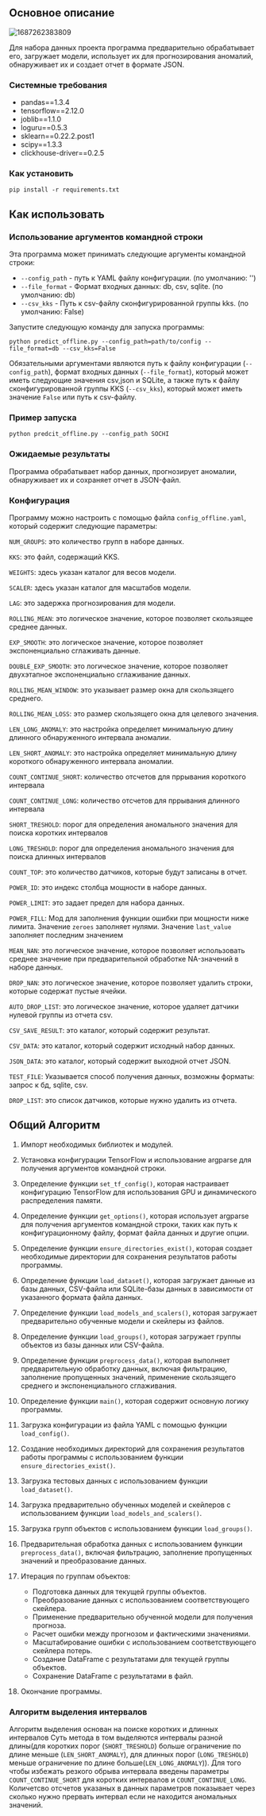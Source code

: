 ## Основное описание

![1687262383809](image/README/1687262383809.png)

Для набора данных проекта программа предварительно обрабатывает его, загружает модели, использует их для прогнозирования аномалий, обнаруживает их и создает отчет в формате JSON.

### Системные требования

- pandas==1.3.4
- tensorflow==2.12.0
- joblib==1.1.0
- loguru==0.5.3
- sklearn==0.22.2.post1
- scipy==1.3.3
- clickhouse-driver==0.2.5

### Как установить

```
pip install -r requirements.txt
```

## Как использовать

### Использование аргументов командной строки

Эта программа может принимать следующие аргументы командной строки:

- `--config_path` - путь к YAML файлу конфигурации. (по умолчанию: '')
- `--file_format` - Формат входных данных: db, csv, sqlite. (по умолчанию: db)
- `--csv_kks` - Путь к csv-файлу сконфигурированной группы kks. (по умолчанию: False)

Запустите следующую команду для запуска программы:

    python predict_offline.py --config_path=path/to/config --file_format=db --csv_kks=False

Обязательными аргументами являются путь к файлу конфигурации (`--config_path`), формат входных данных (`--file_format`), который может иметь следующие значения csv,json и SQLite, а также путь к файлу сконфигурированной группы KKS (`--csv_kks`), который может иметь значение `False` или путь к csv-файлу.

### Пример запуска

```
python predcit_offline.py --config_path SOCHI
```

### Ожидаемые результаты

Программа обрабатывает набор данных, прогнозирует аномалии, обнаруживает их и сохраняет отчет в JSON-файл.

### Конфигурация

Программу можно настроить с помощью файла `config_offline.yaml`, который содержит следующие параметры:

`NUM_GROUPS`: это количество групп в наборе данных.

`KKS`: это файл, содержащий KKS.

`WEIGHTS`: здесь указан каталог для весов модели.

`SCALER`: здесь указан каталог для масштабов модели.

`LAG`: это задержка прогнозирования для модели.

`ROLLING_MEAN`: это логическое значение, которое позволяет скользящее среднее данных.

`EXP_SMOOTH`: это логическое значение, которое позволяет экспоненциально сглаживать данные.

`DOUBLE_EXP_SMOOTH`: это логическое значение, которое позволяет двухэтапное экспоненциально сглаживание данных.

`ROLLING_MEAN_WINDOW`: это указывает размер окна для скользящего среднего.

`ROLLING_MEAN_LOSS`: это размер скользящего окна для целевого значения.

`LEN_LONG_ANOMALY`: это настройка определяет минимальную длину длинного обнаруженного интервала аномалии.

`LEN_SHORT_ANOMALY`: это настройка определяет минимальную длину короткого обнаруженного интервала аномалии.

`COUNT_CONTINUE_SHORT`: количество отсчетов для пррывания короткого интервала

`COUNT_CONTINUE_LONG`: количество отсчетов для пррывания длинного интервала

`SHORT_TRESHOLD`: порог для определения аномального значения для поиска коротких интервалов

`LONG_TRESHOLD`: порог для определения аномального значения для поиска длинных интервалов

`COUNT_TOP`: это количество датчиков, которые будут записаны в отчет.

`POWER_ID`: это индекс столбца мощности в наборе данных.

`POWER_LIMIT`: это задает предел для набора данных.

`POWER_FILL`:  Мод для заполнения функции ошибки при мощности ниже лимита. Значение `zeroes` заполняет нулями.  Значение `last_value` заполняет последним значением

`MEAN_NAN`: это логическое значение, которое позволяет использовать среднее значение при предварительной обработке NA-значений в наборе данных.

`DROP_NAN`: это логическое значение, которое позволяет удалить строки, которые содержат пустые ячейки.

`AUTO_DROP_LIST`: это логическое значение, которое удаляет датчики нулевой группы из отчета csv.

`CSV_SAVE_RESULT`: это каталог, который содержит результат.

`CSV_DATA`: это каталог, который содержит исходный набор данных.

`JSON_DATA`: это каталог, который содержит выходной отчет JSON.

`TEST_FILE`: Указывается способ получения данных, возможны форматы: запрос к бд, sqlite, csv.

`DROP_LIST`: это список датчиков, которые нужно удалить из отчета.

## Общий Алгоритм

1. Импорт необходимых библиотек и модулей.
2. Установка конфигурации TensorFlow и использование argparse для получения аргументов командной строки.
3. Определение функции `set_tf_config()`, которая настраивает конфигурацию TensorFlow для использования GPU и динамического распределения памяти.
4. Определение функции `get_options()`, которая использует argparse для получения аргументов командной строки, таких как путь к конфигурационному файлу, формат файла данных и другие опции.
5. Определение функции `ensure_directories_exist()`, которая создает необходимые директории для сохранения результатов работы программы.
6. Определение функции `load_dataset()`, которая загружает данные из базы данных, CSV-файла или SQLite-базы данных в зависимости от указанного формата файла данных.
7. Определение функции `load_models_and_scalers()`, которая загружает предварительно обученные модели и скейлеры из файлов.
8. Определение функции `load_groups()`, которая загружает группы объектов из базы данных или CSV-файла.
9. Определение функции `preprocess_data()`, которая выполняет предварительную обработку данных, включая фильтрацию, заполнение пропущенных значений, применение скользящего среднего и экспоненциального сглаживания.
10. Определение функции `main()`, которая содержит основную логику программы.
11. Загрузка конфигурации из файла YAML с помощью функции `load_config()`.
12. Создание необходимых директорий для сохранения результатов работы программы с использованием функции `ensure_directories_exist()`.
13. Загрузка тестовых данных с использованием функции `load_dataset()`.
14. Загрузка предварительно обученных моделей и скейлеров с использованием функции `load_models_and_scalers()`.
15. Загрузка групп объектов с использованием функции `load_groups()`.
16. Предварительная обработка данных с использованием функции `preprocess_data()`, включая фильтрацию, заполнение пропущенных значений и преобразование данных.
17. Итерация по группам объектов:

    - Подготовка данных для текущей группы объектов.
    - Преобразование данных с использованием соответствующего скейлера.
    - Применение предварительно обученной модели для получения прогноза.
    - Расчет ошибки между прогнозом и фактическими значениями.
    - Масштабирование ошибки с использованием соответствующего скейлера потерь.
    - Создание DataFrame с результатами для текущей группы объектов.
    - Сохранение DataFrame с результатами в файл.
18. Окончание программы.

### Алгоритм выделения интервалов

Алгоритм выделения основан на поиске коротких и длинных интервалов Суть метода в том выделяются интервалы разной длины(для коротких порог (`SHORT_TRESHOLD`) больше ограничение по длине меньше (`LEN_SHORT_ANOMALY`),  для длинных порог (`LONG_TRESHOLD`) меньше ограничение по длине больше(`LEN_LONG_ANOMALY`)).
Для того чтобы избежать резкого обрыва интервала введены параметры `COUNT_CONTINUE_SHORT` для коротких интервалов и `COUNT_CONTINUE_LONG`. Количетсво отсчетов указаных в данных параметров показывает через сколько нужно прервать интервал если не находится аномальных значений.
